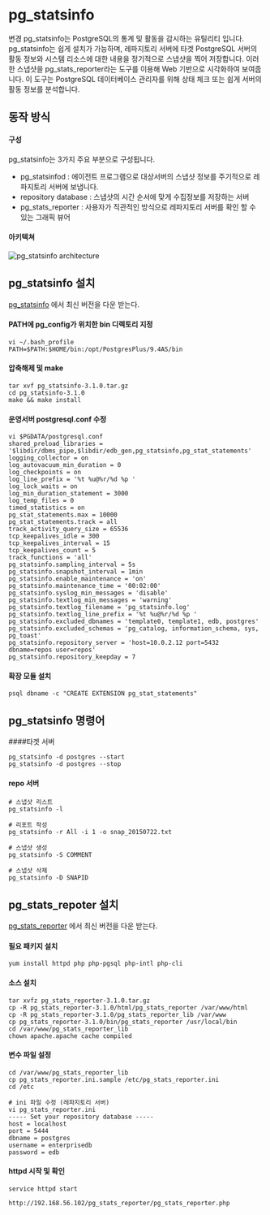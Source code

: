 # pg_statsinfo
변경
pg_statsinfo는 PostgreSQL의 통계 및 활동을 감시하는 유틸리티 입니다. pg_statsinfo는 쉽게 설치가 가능하며, 레파지토리 서버에 타겟 PostgreSQL 서버의 활동 정보와 시스템 리소스에 대한 내용을 정기적으로 스냅샷을 찍어 저장합니다. 이러한 스냅샷을 pg_stats_reporter라는 도구를 이용해 Web 기반으로 시각화하여 보여줍니다. 이 도구는 PostgreSQL 데이터베이스 관리자를 위해 상태 체크 또는 쉽게 서버의 활동 정보를 분석합니다.

## 동작 방식

#### 구성

pg_statsinfo는 3가지 주요 부분으로 구성됩니다.

* pg_statsinfod : 에이전트 프로그램으로 대상서버의 스냅샷 정보를 주기적으로 레파지토리 서버에 보냅니다.
* repository database : 스냅샷의 시간 순서에 맞게 수집정보를 저장하는 서버
* pg_stats_reporter : 사용자가 직관적인 방식으로 레파지토리 서버를 확인 할 수 있는 그래픽 뷰어

#### 아키텍쳐

![pg_statsinfo architecture](https://lh3.googleusercontent.com/Z7AeEBW3NWCBd4ZMvJoT6QMCkR3kxewy9xRlFeqgErA=w660-h495-no)

## pg_statsinfo 설치

[pg_statsinfo](http://sourceforge.net/projects/pgstatsinfo/files/pg_statsinfo/) 에서 최신 버전을 다운 받는다.

#### PATH에 pg_config가 위치한 bin 디렉토리 지정

	vi ~/.bash_profile
	PATH=$PATH:$HOME/bin:/opt/PostgresPlus/9.4AS/bin

#### 압축해제 및 make

	tar xvf pg_statsinfo-3.1.0.tar.gz
	cd pg_statsinfo-3.1.0
	make && make install

#### 운영서버 postgresql.conf 수정

	vi $PGDATA/postgresql.conf
	shared_preload_libraries = '$libdir/dbms_pipe,$libdir/edb_gen,pg_statsinfo,pg_stat_statements'
	logging_collector = on
	log_autovacuum_min_duration = 0
	log_checkpoints = on
	log_line_prefix = '%t %u@%r/%d %p '
	log_lock_waits = on
	log_min_duration_statement = 3000
	log_temp_files = 0
	timed_statistics = on
	pg_stat_statements.max = 10000
	pg_stat_statements.track = all
	track_activity_query_size = 65536
	tcp_keepalives_idle = 300
	tcp_keepalives_interval = 15
	tcp_keepalives_count = 5
	track_functions = 'all'
	pg_statsinfo.sampling_interval = 5s
	pg_statsinfo.snapshot_interval = 1min
	pg_statsinfo.enable_maintenance = 'on'
	pg_statsinfo.maintenance_time = '00:02:00'
	pg_statsinfo.syslog_min_messages = 'disable'
	pg_statsinfo.textlog_min_messages = 'warning'
	pg_statsinfo.textlog_filename = 'pg_statsinfo.log'
	pg_statsinfo.textlog_line_prefix = '%t %u@%r/%d %p '
	pg_statsinfo.excluded_dbnames = 'template0, template1, edb, postgres'
	pg_statsinfo.excluded_schemas = 'pg_catalog, information_schema, sys, pg_toast'
	pg_statsinfo.repository_server = 'host=10.0.2.12 port=5432 dbname=repos user=repos'
	pg_statsinfo.repository_keepday = 7


#### 확장 모듈 설치

	psql dbname -c "CREATE EXTENSION pg_stat_statements"

## pg_statsinfo 명령어

####타겟 서버

	pg_statsinfo -d postgres --start
	pg_statsinfo -d postgres --stop

#### repo 서버

	# 스냅샷 리스트
	pg_statsinfo -l

	# 리포트 작성
	pg_statsinfo -r All -i 1 -o snap_20150722.txt

	# 스냅샷 생성
	pg_statsinfo -S COMMENT

	# 스냅샷 삭제
	pg_statsinfo -D SNAPID

## pg_stats_repoter 설치

[pg_stats_reporter](http://sourceforge.net/projects/pgstatsinfo/files/pg_stats_reporter/) 에서 최신 버전을 다운 받는다.

#### 필요 패키지 설치

	yum install httpd php php-pgsql php-intl php-cli

#### 소스 설치

	tar xvfz pg_stats_reporter-3.1.0.tar.gz
	cp -R pg_stats_reporter-3.1.0/html/pg_stats_reporter /var/www/html
	cp -R pg_stats_reporter-3.1.0/pg_stats_reporter_lib /var/www
	cp pg_stats_reporter-3.1.0/bin/pg_stats_reporter /usr/local/bin
	cd /var/www/pg_stats_reporter_lib
	chown apache.apache cache compiled

#### 변수 파일 설정

	cd /var/www/pg_stats_reporter_lib
	cp pg_stats_reporter.ini.sample /etc/pg_stats_reporter.ini
	cd /etc

	# ini 파일 수정 (레파지토리 서버)
	vi pg_stats_reporter.ini
	----- Set your repository database -----
	host = localhost
	port = 5444
	dbname = postgres
	username = enterprisedb
	password = edb

#### httpd 시작 및 확인

	service httpd start

	http://192.168.56.102/pg_stats_reporter/pg_stats_reporter.php